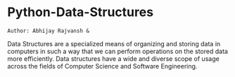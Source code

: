 # Python-Data-Structures

```
Author: Abhijay Rajvansh & 
```

Data Structures are a specialized means of organizing and storing data in computers in such a way that we can perform operations on the stored data more efficiently. Data structures have a wide and diverse scope of usage across the fields of Computer Science and Software Engineering. 
